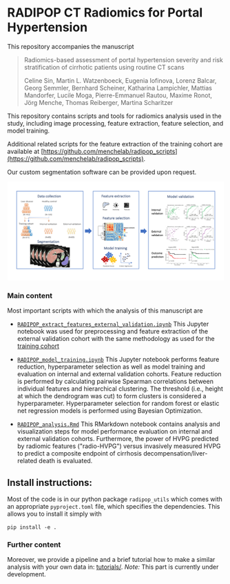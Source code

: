 # RADIPOP   CT Radiomics for Portal Hypertension

This repository accompanies the manuscript 

> Radiomics-based assessment of portal hypertension severity and risk stratification of cirrhotic patients using routine CT scans 
>
> Celine Sin, Martin L. Watzenboeck, Eugenia Iofinova, Lorenz Balcar, Georg Semmler, Bernhard Scheiner, Katharina Lampichler, Mattias Mandorfer, Lucile Moga, Pierre-Emmanuel Rautou, Maxime Ronot, Jörg Menche, Thomas Reiberger, Martina Scharitzer

This repository contains scripts and tools for radiomics analysis used in the study, including image processing, feature extraction, feature selection, and model training.

Additional related scripts for the feature extraction of the training cohort are available at [https://github.com/menchelab/radipop_scripts](https://github.com/menchelab/radipop_scripts).

Our custom segmentation software can be provided upon request.

<!-- 
<img src="https://user-images.githubusercontent.com/24319152/237040958-8ee75b95-eb99-4b91-a0b1-7c9071f80a96.png" style="width: 55vw; min-width: 330px;"> -->

 
<img src="fig/graphical_abstract.png" style="width: 55vw; min-width: 330px;">


### Main content

Most important scripts with which the analysis of this manuscript are
- [`RADIPOP_extract_features_external_validation.ipynb`](notebooks/RADIPOP_extract_features_external_validation.ipynb)
  This Jupyter notebook was used for preprocessing and feature extraction of the external validation cohort with the same methodology as used for the [training cohort](https://github.com/menchelab/radipop_scripts)

- [`RADIPOP_model_training.ipynb`](notebooks/RADIPOP_model_training.ipynb)
  This Jupyter notebook performs feature reduction, hyperparameter selection as well as model training and evaluation on internal and external validation cohorts.
  Feature reduction is performed by calculating pairwise Spearman correlations between individual features and hierarchical clustering. The threshold (i.e., height at which the dendrogram was cut) to form clusters is considered a hyperparameter. Hyperparameter selection for random forest or elastic net regression models is performed using Bayesian Optimization.

- [`RADIPOP_analysis.Rmd`](R/RADIPOP_analysis.Rmd) 
  This RMarkdown notebook contains analysis and visualization steps for model performance evaluation on internal and external validation cohorts. Furthermore, the power of HVPG predicted by radiomic features ("radio-HVPG") versus invasively measured HVPG to predict a composite endpoint of cirrhosis decompensation/liver-related death is evaluated.



## Install instructions: 


Most of the code is in our python package `radipop_utils` which comes with an appropriate `pyproject.toml` file, which specifies the dependencies. 
This allows you to install it simply with 
```
pip install -e .
```


### Further content 
Moreover, we provide a pipeline and a brief tutorial how to make a similar analysis with your own data in: [tutorials/](tutorials). *Note:* This part is currently under development.


